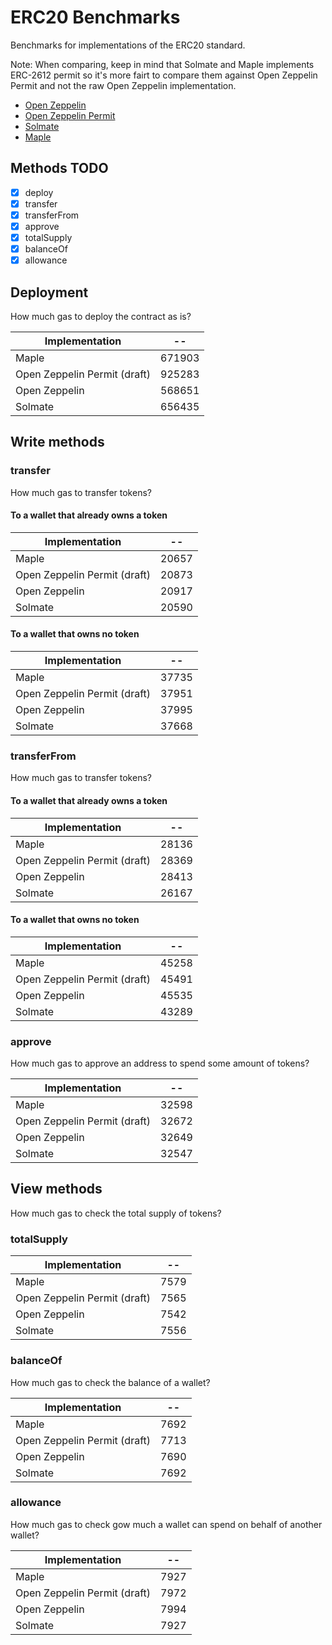 # ERC20 Benchmarks

Benchmarks for implementations of the ERC20 standard.

Note: When comparing, keep in mind that Solmate and Maple implements ERC-2612 permit so it's more fairt to compare them against Open Zeppelin Permit and not the raw Open Zeppelin implementation.

- [Open Zeppelin](https://github.com/OpenZeppelin/openzeppelin-contracts)
- [Open Zeppelin Permit](https://github.com/OpenZeppelin/openzeppelin-contracts)
- [Solmate](https://github.com/rari-capital/solmate)
- [Maple](https://github.com/maple-labs/erc20)

## Methods TODO

- [x] deploy
- [x] transfer
- [x] transferFrom
- [x] approve
- [x] totalSupply
- [x] balanceOf
- [x] allowance

## Deployment

How much gas to deploy the contract as is?

<!-- Start deploy Table -->
|       Implementation       |  --  |
|----------------------------|------|
|            Maple           |671903|
|Open Zeppelin Permit (draft)|925283|
|        Open Zeppelin       |568651|
|           Solmate          |656435|
<!-- End deploy Table -->

## Write methods

### transfer

How much gas to transfer tokens?

#### To a wallet that already owns a token

<!-- Start transferToOwner Table -->
|       Implementation       |  -- |
|----------------------------|-----|
|            Maple           |20657|
|Open Zeppelin Permit (draft)|20873|
|        Open Zeppelin       |20917|
|           Solmate          |20590|
<!-- End transferToOwner Table -->

#### To a wallet that owns no token

<!-- Start transferToNonOwner Table -->
|       Implementation       |  -- |
|----------------------------|-----|
|            Maple           |37735|
|Open Zeppelin Permit (draft)|37951|
|        Open Zeppelin       |37995|
|           Solmate          |37668|
<!-- End transferToNonOwner Table -->

### transferFrom

How much gas to transfer tokens?

#### To a wallet that already owns a token

<!-- Start transferFromToOwner Table -->
|       Implementation       |  -- |
|----------------------------|-----|
|            Maple           |28136|
|Open Zeppelin Permit (draft)|28369|
|        Open Zeppelin       |28413|
|           Solmate          |26167|
<!-- End transferFromToOwner Table -->

#### To a wallet that owns no token

<!-- Start transferFromToNonOwner Table -->
|       Implementation       |  -- |
|----------------------------|-----|
|            Maple           |45258|
|Open Zeppelin Permit (draft)|45491|
|        Open Zeppelin       |45535|
|           Solmate          |43289|
<!-- End transferFromToNonOwner Table -->

### approve

How much gas to approve an address to spend some amount of tokens?

<!-- Start approve Table -->
|       Implementation       |  -- |
|----------------------------|-----|
|            Maple           |32598|
|Open Zeppelin Permit (draft)|32672|
|        Open Zeppelin       |32649|
|           Solmate          |32547|
<!-- End approve Table -->

## View methods

How much gas to check the total supply of tokens?

### totalSupply

<!-- Start totalSupply Table -->
|       Implementation       | -- |
|----------------------------|----|
|            Maple           |7579|
|Open Zeppelin Permit (draft)|7565|
|        Open Zeppelin       |7542|
|           Solmate          |7556|
<!-- End totalSupply Table -->

### balanceOf

How much gas to check the balance of a wallet?

<!-- Start balanceOf Table -->
|       Implementation       | -- |
|----------------------------|----|
|            Maple           |7692|
|Open Zeppelin Permit (draft)|7713|
|        Open Zeppelin       |7690|
|           Solmate          |7692|
<!-- End balanceOf Table -->

### allowance

How much gas to check gow much a wallet can spend on behalf of another wallet?

<!-- Start allowance Table -->
|       Implementation       | -- |
|----------------------------|----|
|            Maple           |7927|
|Open Zeppelin Permit (draft)|7972|
|        Open Zeppelin       |7994|
|           Solmate          |7927|
<!-- End allowance Table -->
